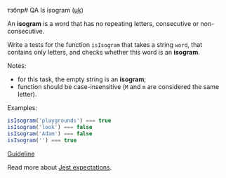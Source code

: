 тзбnp# QA Is isogram ([uk](readme.uk.md))

An **isogram** is a word that has no repeating letters, consecutive or
non-consecutive.

Write a tests for the function `isIsogram` that takes a string `word`, that contains only
letters, and checks whether this word is an **isogram**.

Notes:

- for this task, the empty string is an **isogram**;
- function should be case-insensitive (`M` and `m` are considered the same letter).

Examples:

```js
isIsogram('playgrounds') === true
isIsogram('look') === false
isIsogram('Adam') === false
isIsogram('') === true
```

[Guideline](https://github.com/mate-academy/js_task-guideline/blob/master/README.md)

Read more about [Jest expectations](https://jestjs.io/uk/docs/expect).
